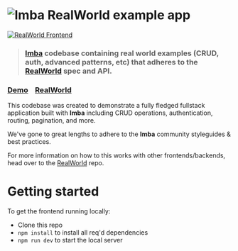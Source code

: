 # ![Imba RealWorld example app](logo.png) 


[![RealWorld Frontend](https://img.shields.io/badge/realworld-frontend-%23783578.svg)](http://realworld.io)

> ### [Imba](http://imba.io) codebase containing real world examples (CRUD, auth, advanced patterns, etc) that adheres to the [RealWorld](https://github.com/gothinkster/realworld) spec and API.


### [Demo](https://imba-realworld-example-app.netlify.com)&nbsp;&nbsp;&nbsp;&nbsp;[RealWorld](https://github.com/gothinkster/realworld)


This codebase was created to demonstrate a fully fledged fullstack application built with **Imba** including CRUD operations, authentication, routing, pagination, and more.

We've gone to great lengths to adhere to the **Imba** community styleguides & best practices.

For more information on how to this works with other frontends/backends, head over to the [RealWorld](https://github.com/gothinkster/realworld) repo.


# Getting started

To get the frontend running locally:

- Clone this repo
- `npm install` to install all req'd dependencies
- `npm run dev` to start the local server